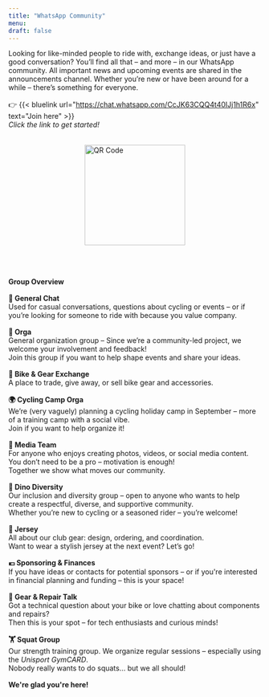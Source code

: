 ```yaml
---
title: "WhatsApp Community"
menu:
draft: false
---
```


Looking for like-minded people to ride with, exchange ideas, or just have a good conversation? You’ll find all that – and more – in our WhatsApp community. All important news and upcoming events are shared in the announcements channel. Whether you’re new or have been around for a while – there’s something for everyone.  
<div style="margin-top: 1.0rem;"></div>

👉 {{< bluelink url="https://chat.whatsapp.com/CcJK63CQQ4t40IJj1h1R6x" text="Join here" >}}  
*Click the link to get started!*

<div style="margin-top: 1.0rem;"></div>

<div style="margin-top: 2rem;">
  <img src="/images/Whatsappqrcode.png" alt="QR Code" width="200" style="display: block; margin: 0 auto;">
</div>

<div style="margin-top: 4.0rem;"></div>

**Group Overview**  
<div style="margin-top: 1.0rem;"></div>

**💬 General Chat**  
Used for casual conversations, questions about cycling or events – or if you’re looking for someone to ride with because you value company.  
<div style="margin-top: 1.0rem;"></div>

**🧠 Orga**  
General organization group – Since we’re a community-led project, we welcome your involvement and feedback!  
Join this group if you want to help shape events and share your ideas.  
<div style="margin-top: 1.0rem;"></div>

**🔄 Bike & Gear Exchange**  
A place to trade, give away, or sell bike gear and accessories.  
<div style="margin-top: 1.0rem;"></div>

**🌍 Cycling Camp Orga**  
We’re (very vaguely) planning a cycling holiday camp in September – more of a training camp with a social vibe.  
Join if you want to help organize it!  
<div style="margin-top: 1.0rem;"></div>

**🎥 Media Team**  
For anyone who enjoys creating photos, videos, or social media content. You don’t need to be a pro – motivation is enough!  
Together we show what moves our community.  
<div style="margin-top: 1.0rem;"></div>

**🦕 Dino Diversity**  
Our inclusion and diversity group – open to anyone who wants to help create a respectful, diverse, and supportive community.  
Whether you’re new to cycling or a seasoned rider – you’re welcome!  
<div style="margin-top: 1.0rem;"></div>

**👕 Jersey**  
All about our club gear: design, ordering, and coordination.  
Want to wear a stylish jersey at the next event? Let’s go!  
<div style="margin-top: 1.0rem;"></div>

**💶 Sponsoring & Finances**  
If you have ideas or contacts for potential sponsors – or if you're interested in financial planning and funding – this is your space!  
<div style="margin-top: 1.0rem;"></div>

**🔧 Gear & Repair Talk**  
Got a technical question about your bike or love chatting about components and repairs?  
Then this is your spot – for tech enthusiasts and curious minds!  
<div style="margin-top: 1.0rem;"></div>

**🏋️ Squat Group**  
Our strength training group. We organize regular sessions – especially using the *Unisport GymCARD*.  
Nobody really wants to do squats… but we all should!  
<div style="margin-top: 1.0rem;"></div>

**We're glad you're here!**
